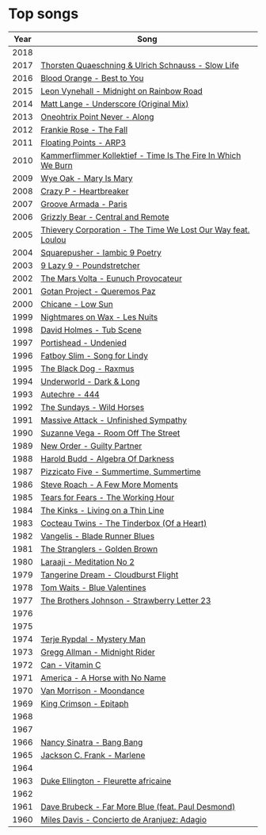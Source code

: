 Top songs
=========

Year | Song
-----|-----------------------------------
2018 |
2017 | [Thorsten Quaeschning & Ulrich Schnauss - Slow Life][2017]
2016 | [Blood Orange - Best to You][2016]
2015 | [Leon Vynehall - Midnight on Rainbow Road][2015]
2014 | [Matt Lange - Underscore (Original Mix)][2014]
2013 | [Oneohtrix Point Never - Along][2013]
2012 | [Frankie Rose - The Fall][2012]
2011 | [Floating Points - ARP3][2011]
2010 | [Kammerflimmer Kollektief - Time Is The Fire In Which We Burn][2010]
2009 | [Wye Oak - Mary Is Mary][2009]
2008 | [Crazy P - Heartbreaker][2008]
2007 | [Groove Armada - Paris][2007]
2006 | [Grizzly Bear - Central and Remote][2006]
2005 | [Thievery Corporation - The Time We Lost Our Way feat. Loulou][2005]
2004 | [Squarepusher - Iambic 9 Poetry][2004]
2003 | [9 Lazy 9 - Poundstretcher][2003]
2002 | [The Mars Volta - Eunuch Provocateur][2002]
2001 | [Gotan Project - Queremos Paz][2001]
2000 | [Chicane - Low Sun][2000]
1999 | [Nightmares on Wax - Les Nuits][1999]
1998 | [David Holmes - Tub Scene][1998]
1997 | [Portishead - Undenied][1997]
1996 | [Fatboy Slim - Song for Lindy][1996]
1995 | [The Black Dog - Raxmus][1995]
1994 | [Underworld - Dark & Long][1994]
1993 | [Autechre - 444][1993]
1992 | [The Sundays - Wild Horses][1992]
1991 | [Massive Attack - Unfinished Sympathy][1991]
1990 | [Suzanne Vega - Room Off The Street][1990]
1989 | [New Order - Guilty Partner][1989]
1988 | [Harold Budd - Algebra Of Darkness][1988]
1987 | [Pizzicato Five - Summertime, Summertime][1987]
1986 | [Steve Roach - A Few More Moments][1986]
1985 | [Tears for Fears - The Working Hour][1985]
1984 | [The Kinks - Living on a Thin Line][1984]
1983 | [Cocteau Twins - The Tinderbox (Of a Heart)][1983]
1982 | [Vangelis - Blade Runner Blues][1982]
1981 | [The Stranglers - Golden Brown][1981]
1980 | [Laraaji - Meditation No 2][1980]
1979 | [Tangerine Dream - Cloudburst Flight][1979]
1978 | [Tom Waits - Blue Valentines][1978]
1977 | [The Brothers Johnson - Strawberry Letter 23][1977]
1976 |
1975 |
1974 | [Terje Rypdal - Mystery Man][1974]
1973 | [Gregg Allman - Midnight Rider][1973]
1972 | [Can - Vitamin C][1972]
1971 | [America - A Horse with No Name][1971]
1970 | [Van Morrison - Moondance][1970]
1969 | [King Crimson - Epitaph][1969]
1968 |
1967 |
1966 | [Nancy Sinatra - Bang Bang][1966]
1965 | [Jackson C. Frank - Marlene][1965]
1964 |
1963 | [Duke Ellington - Fleurette africaine][1963]
1962 |
1961 | [Dave Brubeck - Far More Blue (feat. Paul Desmond)][1961]
1960 | [Miles Davis - Concierto de Aranjuez: Adagio][1960]

[2017]:https://youtu.be/G9p78nZJ65A
[2016]:https://youtu.be/ACinCwmWalY
[2015]:https://youtu.be/qwspCgEUj64
[2014]:https://youtu.be/WW8le2_xYt8
[2013]:https://cup.github.io/umber/listen?v=1555037271
[2012]:https://youtu.be/T0n_4ueupVA
[2011]:https://youtu.be/xpgT7e04y_0
[2010]:https://youtu.be/QzIDkweuRyg
[2009]:https://soundcloud.com/wyeoak/mary-is-mary
[2008]:https://youtu.be/-BVkI0X1B0g
[2007]:https://youtu.be/1Gnzk3wAHBE
[2006]:https://youtu.be/beOdeZ5Afiw
[2005]:https://youtu.be/7GIuUNaq5PI
[2004]:https://youtu.be/gYb4waaVJsU
[2003]:https://youtu.be/OMsCQPmHQSo
[2002]:https://youtu.be/0_PfEQVSXVM
[2001]:https://youtu.be/YKVLPM4N1ho
[2000]:https://youtu.be/FSPIVKKRw-8
[1999]:https://youtu.be/SzhcyfZ2z3o
[1998]:https://youtu.be/U_-kOL_M_Ik
[1997]:https://youtu.be/keoFQebHlXI
[1996]:https://youtu.be/K0crcaz4H6U
[1995]:https://youtu.be/4XkEPGb8Gbg
[1994]:https://youtu.be/iFwO99mO3zI
[1993]:https://youtu.be/osqcikqk9hw
[1992]:https://youtu.be/YtZ-r5nR7V0
[1991]:https://youtu.be/VLRa4nvkTy4
[1990]:https://youtu.be/ouDrG7aTNqg
[1989]:https://youtu.be/qogxGA86_WM
[1988]:https://youtu.be/by312WRuwfQ
[1987]:https://redd.it/8dqpoh
[1986]:https://youtu.be/uQBxXu_ra5M
[1985]:https://youtu.be/Zq6oI2TY4w0
[1984]:https://youtu.be/vkt7YHG9Fys
[1983]:https://youtu.be/wz8lOJFIaCE
[1982]:https://youtu.be/KTWywVUF9rI
[1981]:https://youtu.be/mpY3Ji5zBj8
[1980]:https://youtu.be/kEu3vJ3ux0E
[1979]:https://youtu.be/fqSZ8PyBh1k
[1978]:https://youtu.be/3JaCRg4axP4
[1977]:https://youtu.be/MHS1H9uyMlc
[1974]:https://youtu.be/HS8-vs30Fzs
[1973]:https://youtu.be/1gRBbbudRuA
[1972]:https://youtu.be/hSBWYWFmyGQ
[1971]:https://youtu.be/KWkWkKZCnCE
[1970]:https://youtu.be/Ps64o71OmfU
[1969]:https://youtu.be/QFsqacN1ZCY
[1966]:https://youtu.be/OEFa4ztm9P0
[1965]:https://youtu.be/dUxHmnHA6Tc
[1963]:https://youtu.be/XjyzZhTci6U
[1961]:https://youtu.be/mdaLziFxsGs
[1960]:https://youtu.be/T-FeHIYromw
